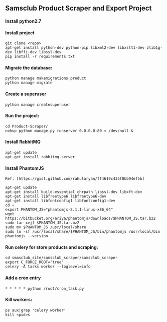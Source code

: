 ## Samsclub Product Scraper and Export Project

#### Install python2.7
#### Install project
	git clone <repo>
	apt-get install python-dev python-pip libxml2-dev libxslt1-dev zlib1g-dev libffi-dev libssl-dev
	pip install -r requirements.txt

#### Migrate the database:
	python manage makemigrations product
	python manage migrate

#### Create a superuser
	python manage createsuperuser

#### Run the project:
	cd Product-Scraper/
	nohup python manage.py runserver 0.0.0.0:80 < /dev/null &

#### Install RabbitMQ

	apt-get update
	apt-get install rabbitmq-server

#### Install PhantomJS
	Ref: [https://gist.github.com/rahularyan/ff4619c435f8bb94ef5b]

	apt-get update
	apt-get install build-essential chrpath libssl-dev libxft-dev
	apt-get install libfreetype6 libfreetype6-dev
	apt-get install libfontconfig1 libfontconfig1-dev
	cd ~
	export PHANTOM_JS="phantomjs-2.1.1-linux-x86_64"
	wget https://bitbucket.org/ariya/phantomjs/downloads/$PHANTOM_JS.tar.bz2
	sudo tar xvjf $PHANTOM_JS.tar.bz2
	sudo mv $PHANTOM_JS /usr/local/share
	sudo ln -sf /usr/local/share/$PHANTOM_JS/bin/phantomjs /usr/local/bin
	phantomjs --version

#### Run celery for store products and scraping:
	cd smasclub_site/samsclub_scraper/samsclub_scraper
	export C_FORCE_ROOT="true"
	celery -A tasks worker --loglevel=info

#### Add a cron entry
	
	* * * * * python /root/cron_task.py
	
#### Kill workers:
	ps aux|grep 'celery worker'
	kill <pid>s
